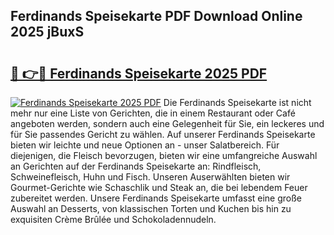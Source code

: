 ## Ferdinands Speisekarte PDF Download Online 2025 jBuxS

# <h2><a href="http://gcea7rn.nevu.top/?p=Ferdinands+Speisekarte">🔗 👉🔴 Ferdinands Speisekarte 2025 PDF</a></h2>

[![Ferdinands Speisekarte 2025 PDF](https://i.imgur.com/dBaPXMq.png)](http://gcea7rn.nevu.top/?p=Ferdinands+Speisekarte)
Die Ferdinands Speisekarte ist nicht mehr nur eine Liste von Gerichten, die in einem Restaurant oder Café angeboten werden, sondern auch eine Gelegenheit für Sie, ein leckeres und für Sie passendes Gericht zu wählen. Auf unserer Ferdinands Speisekarte bieten wir leichte und neue Optionen an - unser Salatbereich. Für diejenigen, die Fleisch bevorzugen, bieten wir eine umfangreiche Auswahl an Gerichten auf der Ferdinands Speisekarte an: Rindfleisch, Schweinefleisch, Huhn und Fisch. Unseren Auserwählten bieten wir Gourmet-Gerichte wie Schaschlik und Steak an, die bei lebendem Feuer zubereitet werden. Unsere Ferdinands Speisekarte umfasst eine große Auswahl an Desserts, von klassischen Torten und Kuchen bis hin zu exquisiten Crème Brûlée und Schokoladennudeln.
